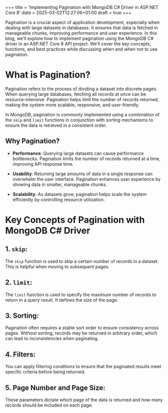 +++
title = 'Implementing Pagination with MongoDB C# Driver in ASP.NET Core 8'
date = 2025-03-02T12:27:06+01:00
draft = true
+++

Pagination is a crucial aspect of application development, especially when dealing with large datasets in databases. It ensures that data is fetched in manageable chunks, improving performance and user experience. In this blog, we’ll explore how to implement pagination using the MongoDB C# driver in an ASP.NET Core 8 API project. We’ll cover the key concepts, functions, and best practices while discussing when and when not to use pagination.

# What is Pagination?

Pagination refers to the process of dividing a dataset into discrete pages. When querying large databases, fetching all records at once can be resource-intensive. Pagination helps limit the number of records returned, making the system more scalable, responsive, and user-friendly.

In MongoDB, pagination is commonly implemented using a combination of the `skip` and `limit` functions in conjunction with sorting mechanisms to ensure the data is retrieved in a consistent order.

## Why Pagination?

- **Performance**: Querying large datasets can cause performance bottlenecks. Pagination limits the number of records returned at a time, improving API response time.

- **Usability**: Returning large amounts of data in a single response can overwhelm the user interface. Pagination enhances user experience by showing data in smaller, manageable chunks.

- **Scalability**: As datasets grow, pagination helps scale the system efficiently by controlling resource utilization.

# Key Concepts of Pagination with MongoDB C\# Driver

## 1. `skip`:

The `skip` function is used to skip a certain number of records in a dataset. This is helpful when moving to subsequent pages.

## 2. `limit`:

The `limit` function is used to specify the maximum number of records to return in a query result. It defines the size of the page.

## 3. Sorting:

Pagination often requires a stable sort order to ensure consistency across pages. Without sorting, records may be returned in arbitrary order, which can lead to inconsistencies when paginating.

## 4. Filters:

You can apply filtering conditions to ensure that the paginated results meet specific criteria before being returned.

## 5. Page Number and Page Size:

These parameters dictate which page of the data is returned and how many records should be included on each page.
